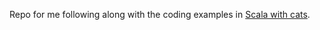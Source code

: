 Repo for me following along with the coding examples in [Scala with cats](https://books.underscore.io/scala-with-cats/scala-with-cats.pdf).
